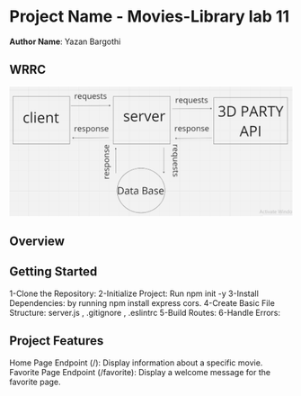 # Project Name - Movies-Library lab 11

**Author Name**: Yazan Bargothi

## WRRC

![](./WRRC.png)

## Overview

## Getting Started
1-Clone the Repository:
2-Initialize Project: Run npm init -y
3-Install Dependencies: by running npm install express cors.
4-Create Basic File Structure: server.js , .gitignore , .eslintrc
5-Build Routes:
6-Handle Errors:

## Project Features
Home Page Endpoint (/): Display information about a specific movie.
Favorite Page Endpoint (/favorite): Display a welcome message for the favorite page. 
